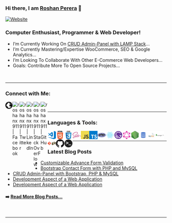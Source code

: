 <!--
**roshanx911/roshanx911** is a ✨ _special_ ✨ repository because its `README.md` (this file) appears on your GitHub profile.

Here are some ideas to get you started:
-->

### Hi there, I am [Roshan Perera][website] 👋

[![Website](https://img.shields.io/website?label=roshanx911.github.io&style=for-the-badge&url=https%3A%2F%2Froshanx911.github.io)](https://roshanx911.github.io/)

### Computer Enthusiast, Programmer & Web Developer!

- I’m Currently Working On [CRUD Admin-Panel with LAMP Stack][website]...
- I’m Currently Mastering/Expertise WooCommerce, SEO & Google Analytics...
- I’m Looking To Collaborate With Other E-Commerce Web Developers...
- Goals: Contribute More To Open Source Projects...

<br />

***

### Connect with Me:

[<img align="left" alt="roshanx911.github.io" width="22px" src="https://raw.githubusercontent.com/iconic/open-iconic/master/svg/globe.svg" />][website]
[<img align="left" alt="roshanx911 | Facebook" width="22px" src="https://cdn.jsdelivr.net/npm/simple-icons@v3/icons/facebook.svg" />][facebook]
[<img align="left" alt="roshanx911 | Twitter" width="22px" src="https://cdn.jsdelivr.net/npm/simple-icons@v3/icons/twitter.svg" />][twitter]
[<img align="left" alt="roshanx911 | LinkedIn" width="22px" src="https://cdn.jsdelivr.net/npm/simple-icons@v3/icons/linkedin.svg" />][linkedin]
[<img align="left" alt="roshanx911 | StackOverFlow" width="22px" src="https://cdn.jsdelivr.net/npm/simple-icons@v3/icons/stackoverflow.svg" />][stackoverflow]
[<img align="left" alt="roshanx911 | GitHub" width="22px" src="https://cdn.jsdelivr.net/npm/simple-icons@v3/icons/github.svg" />][github]

<br />

***

### Languages & Tools:

<img align="left" alt="Visual Studio Code" width="26px" src="https://raw.githubusercontent.com/github/explore/80688e429a7d4ef2fca1e82350fe8e3517d3494d/topics/visual-studio-code/visual-studio-code.png" />
<img align="left" alt="HTML5" width="26px" src="https://raw.githubusercontent.com/github/explore/80688e429a7d4ef2fca1e82350fe8e3517d3494d/topics/html/html.png" />
<img align="left" alt="CSS3" width="26px" src="https://raw.githubusercontent.com/github/explore/80688e429a7d4ef2fca1e82350fe8e3517d3494d/topics/css/css.png" />
<img align="left" alt="Sass" width="26px" src="https://raw.githubusercontent.com/github/explore/80688e429a7d4ef2fca1e82350fe8e3517d3494d/topics/sass/sass.png" />
<img align="left" alt="JavaScript" width="26px" src="https://raw.githubusercontent.com/github/explore/80688e429a7d4ef2fca1e82350fe8e3517d3494d/topics/javascript/javascript.png" />
<img align="left" alt="TypeScript" width="26px" src="https://raw.githubusercontent.com/github/explore/80688e429a7d4ef2fca1e82350fe8e3517d3494d/topics/typescript/typescript.png" />
<img align="left" alt="PHP" width="26px" src="https://raw.githubusercontent.com/github/explore/80688e429a7d4ef2fca1e82350fe8e3517d3494d/topics/php/php.png" />
<img align="left" alt="React" width="26px" src="https://raw.githubusercontent.com/github/explore/80688e429a7d4ef2fca1e82350fe8e3517d3494d/topics/react/react.png" />
<img align="left" alt="Gatsby" width="26px" src="https://raw.githubusercontent.com/github/explore/e94815998e4e0713912fed477a1f346ec04c3da2/topics/gatsby/gatsby.png" />
<img align="left" alt="GraphQL" width="26px" src="https://raw.githubusercontent.com/github/explore/80688e429a7d4ef2fca1e82350fe8e3517d3494d/topics/graphql/graphql.png" />
<img align="left" alt="Node.js" width="26px" src="https://raw.githubusercontent.com/github/explore/80688e429a7d4ef2fca1e82350fe8e3517d3494d/topics/nodejs/nodejs.png" />
<img align="left" alt="SQL" width="26px" src="https://raw.githubusercontent.com/github/explore/80688e429a7d4ef2fca1e82350fe8e3517d3494d/topics/sql/sql.png" />
<img align="left" alt="MySQL" width="26px" src="https://raw.githubusercontent.com/github/explore/80688e429a7d4ef2fca1e82350fe8e3517d3494d/topics/mysql/mysql.png" />
<img align="left" alt="MongoDB" width="26px" src="https://raw.githubusercontent.com/github/explore/80688e429a7d4ef2fca1e82350fe8e3517d3494d/topics/mongodb/mongodb.png" />
<img align="left" alt="Git" width="26px" src="https://raw.githubusercontent.com/github/explore/80688e429a7d4ef2fca1e82350fe8e3517d3494d/topics/git/git.png" />
<img align="left" alt="GitHub" width="26px" src="https://raw.githubusercontent.com/github/explore/78df643247d429f6cc873026c0622819ad797942/topics/github/github.png" />
<img align="left" alt="Terminal" width="26px" src="https://raw.githubusercontent.com/github/explore/80688e429a7d4ef2fca1e82350fe8e3517d3494d/topics/terminal/terminal.png" />

<br />

***

### Latest Blog Posts

- [Customizable Advance Form Validation](https://roshanx911.github.io/blog/2020/07/28/customizable-advance-form-validation.html)
- [Bootstrap Contact Form with PHP and MySQL](https://roshanx911.github.io/blog/2020/08/09/bootstrap-contact-form-php-and-mysql.html)
- [CRUD Admin-Panel with Bootstrap, PHP & MySQL](https://roshanx911.github.io/blog/2020/08/14/crud-admin-panel-part-1.html)
- [Development Aspect of a Web Application](https://roshanx911.github.io/blog/2020/08/25/development-of-web-app-part-01.html)
- [Development Aspect of a Web Application](https://roshanx911.github.io/blog/2020/08/28/development-of-web-app-part-02.htmljazz)

#### ➡️ [Read More Blog Posts...](https://roshanx911.github.io/)

<br />

***

[website]: https://roshanx911.github.io/
[facebook]: https://www.facebook.com/roshanx911/
[twitter]: https://twitter.com/roshanx911/
[linkedin]: https://www.linkedin.com/in/roshanx911/
[stackoverflow]: https://stackoverflow.com/users/14033303/roshanx911/
[github]: https://github.com/roshanx911/

